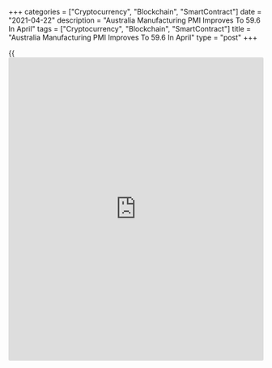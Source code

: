 +++
categories = ["Cryptocurrency", "Blockchain", "SmartContract"]
date = "2021-04-22"
description = "Australia Manufacturing PMI Improves To 59.6 In April"
tags = ["Cryptocurrency", "Blockchain", "SmartContract"]
title = "Australia Manufacturing PMI Improves To 59.6 In April"
type = "post"
+++

{{<iframe id="large-banner" src="https://www.bounty.group/#slide=21.0" width="100%" height="600" scrolling="no" style="border: 0px solid rgb(216, 221, 230); border-radius: 3px;">}}

The manufacturing sector in Australia is continuing to expand in April,
and at a faster pace, Friday's flash estimate from Markit Economics
revealed on Friday with a survey record manufacturing PMI score of 59.6.

That's up from 56.8 in March and it moves further above the boom-or-bust
line of 50 that separates expansion from contraction.

Individually, the upturn was associated with improved client confidence,
buoyant market conditions, strengthening demand, the easing of COVID-19
restrictions and low interest rates.

Aggregate new orders likewise increased at a survey-record pace, while
the rise in total sales was supported by a recovery in new export
orders.

Also, the services index improved to 58.6 in April from 55.5 in March
and the composite index climbed to 58.8 in April from 55.5 in March.

For comments and feedback [contact](https://www.playgroundfx.com/contact/): editorial@rtt[news](https://www.letsplayfx.com/blog/forex-news-website/).com

[Economic News][1]

 **What parts of the world are seeing the best (and worst) economic
performances lately? Click[here][2] to check out our [Econ Scorecard][2]
and find out! See up-to-the-moment [ranking](https://www.playgroundfx.com/blog/crypto-exchange-ranking/)s for the best and worst
performers in [GDP][3], [unemployment rate][4], [inflation][2] and much
more.**

   1. www.rtt[news](https://www.letsplayfx.com/blog/forex-news-website/).com/Content/EconomicNews.aspx
   2. www.rtt[news](https://www.letsplayfx.com/blog/forex-news-website/).com/economic-scorecard/world-rank/CPI/highest-performance.aspx
   3. www.rtt[news](https://www.letsplayfx.com/blog/forex-news-website/).com/economic-scorecard/world-rank/GDP/highest-performance.aspx
   4. www.rtt[news](https://www.letsplayfx.com/blog/forex-news-website/).com/economic-scorecard/world-rank/unemployment-rate/lowest-performance.aspx